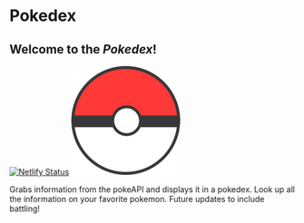 # Pokedex

## Welcome to the _Pokedex_!

[![Netlify Status](https://api.netlify.com/api/v1/badges/0b30e640-e70b-49d7-8980-02cee4da9288/deploy-status)](https://app.netlify.com/sites/vigorous-chandrasekhar-8ced84/deploys)
![A Pokeball](./public/icon-192.png)

Grabs information from the pokeAPI and displays it in a pokedex. Look up all the information on your favorite pokemon. Future updates to include battling!
